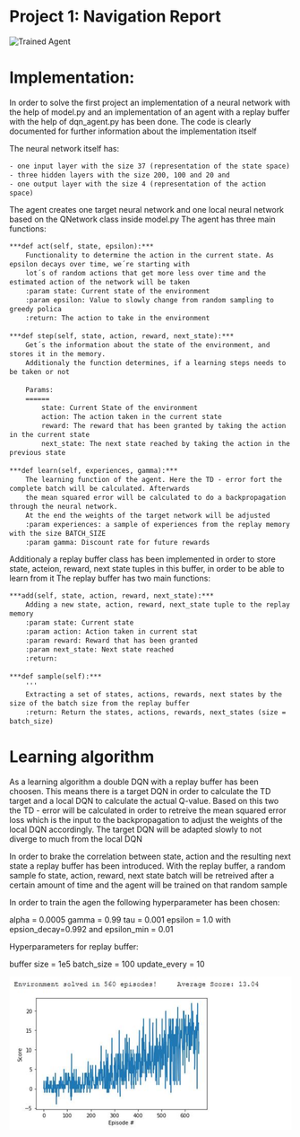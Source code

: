 [//]: # (Image References)

[image1]: https://user-images.githubusercontent.com/10624937/42135619-d90f2f28-7d12-11e8-8823-82b970a54d7e.gif "Trained Agent"

# Project 1: Navigation Report

![Trained Agent][image1]

# Implementation:
In order to solve the first project an implementation of a neural network with the help of model.py and an implementation of an agent with a replay 
buffer with the help of dqn_agent.py has been done.
The code is clearly documented for further information about the implementation itself

The neural network itself has:

	- one input layer with the size 37 (representation of the state space)
	- three hidden layers with the size 200, 100 and 20 and 
	- one output layer with the size 4 (representation of the action space)
	
The agent creates one target neural network and one local neural network based on the QNetwork class inside model.py
The agent has three main functions:

	***def act(self, state, epsilon):***
		Functionality to determine the action in the current state. As epsilon decays over time, we´re starting with
        lot´s of random actions that get more less over time and the estimated action of the network will be taken
        :param state: Current state of the environment
        :param epsilon: Value to slowly change from random sampling to greedy polica
        :return: The action to take in the environment
	
	***def step(self, state, action, reward, next_state):***
		Get´s the information about the state of the environment, and stores it in the memory.
        Additionaly the function determines, if a learning steps needs to be taken or not

        Params:
        ======
            state: Current State of the environment
            action: The action taken in the current state
            reward: The reward that has been granted by taking the action in the current state
            next_state: The next state reached by taking the action in the previous state
			
	***def learn(self, experiences, gamma):***        
        The learning function of the agent. Here the TD - error fort the complete batch will be calculated. Afterwards
        the mean squared error will be calculated to do a backpropagation through the neural network.
        At the end the weights of the target network will be adjusted
        :param experiences: a sample of experiences from the replay memory with the size BATCH_SIZE
        :param gamma: Discount rate for future rewards
 
Additionaly a replay buffer class has been implemented in order to store state, acteion, reward, next state tuples in this buffer, in order to be able to learn from it
The replay buffer has two main functions:
	
	***add(self, state, action, reward, next_state):***
        Adding a new state, action, reward, next_state tuple to the replay memory
        :param state: Current state
        :param action: Action taken in current stat
        :param reward: Reward that has been granted
        :param next_state: Next state reached
        :return:
		
	***def sample(self):***
        '''
        Extracting a set of states, actions, rewards, next states by the size of the batch size from the replay buffer
        :return: Return the states, actions, rewards, next_states (size = batch_size)
		
# Learning algorithm
As a learning algorithm a double DQN with a replay buffer has been choosen.
This means there is a target DQN in order to calculate the TD target and a local DQN to calculate the actual Q-value.
Based on this two the TD - error will be calculated in order to retreive the mean squared error loss which is the input to the backpropagation
to adjust the weights of the local DQN accordingly.
The target DQN will be adapted slowly to not diverge to much from the local DQN

In order to brake the correlation between state, action and the resulting next state a replay buffer has been introduced. 
With the replay buffer, a random sample fo state, action, reward, next state batch will be retreived after a certain amount of time and the agent
will be trained on that random sample

In order to train the agen the following hyperparameter has been chosen:

alpha = 0.0005
gamma = 0.99
tau = 0.001
epsilon = 1.0 with epsion_decay=0.992 and epsilon_min = 0.01

Hyperparameters for replay buffer:

buffer size = 1e5
batch_size = 100
update_every = 10

![Learning Curve](learning_curve.JPG)




